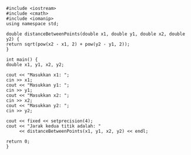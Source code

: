     #include <iostream>
    #include <cmath>
    #include <iomanip>
    using namespace std;

    double distanceBetweenPoints(double x1, double y1, double x2, double y2) {
    return sqrt(pow(x2 - x1, 2) + pow(y2 - y1, 2));
    }

    int main() {
    double x1, y1, x2, y2;

    cout << "Masukkan x1: ";
    cin >> x1;
    cout << "Masukkan y1: ";
    cin >> y1;
    cout << "Masukkan x2: ";
    cin >> x2;
    cout << "Masukkan y2: ";
    cin >> y2;

    cout << fixed << setprecision(4);
    cout << "Jarak kedua titik adalah: "
         << distanceBetweenPoints(x1, y1, x2, y2) << endl;

    return 0;
    }
